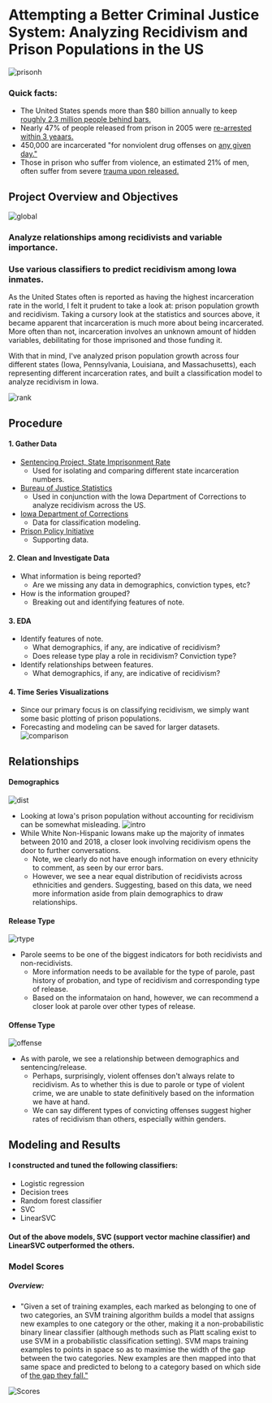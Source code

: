 # Attempting a Better Criminal Justice System: Analyzing Recidivism and Prison Populations in the US

![prisonh](https://github.com/conlpate/Flatiron-Capstone-Recidivism/blob/main/images/prison%20hall.jpg)

### Quick facts:
- The United States spends more than $80 billion annually to keep [roughly 2.3 million people behind bars.](https://www.themarshallproject.org/2019/12/17/the-hidden-cost-of-incarceration)
- Nearly 47% of people released from prison in 2005 were [re-arrested within 3 yeaars.](https://bjs.ojp.gov/content/pub/pdf/18upr9yfup0514.pdf)
- 450,000 are incarcerated "for nonviolent drug offenses on [any given day."](https://www.prisonpolicy.org/reports/pie2020.html)
- Those in prison who suffer from violence, an estimated 21% of men, often suffer from severe [trauma upon released.](https://www.prisonpolicy.org/blog/2017/06/22/mental_health/)

## Project Overview and Objectives

![global](https://github.com/conlpate/Flatiron-Capstone-Recidivism/blob/main/images/incarc%20nato.png)

### Analyze relationships among recidivists and variable importance. 
### Use various classifiers to predict recidivism among Iowa inmates.

As the United States often is reported as having the highest incarceration rate in the world, I felt it prudent to take a look at: prison population growth and recidivism. Taking a cursory look at the statistics and sources above, it became apparent that incarceration is much more about being incarcerated. More often than not, incarceration involves an unknown amount of hidden variables, debilitating for those imprisoned and those funding it. 

With that in mind, I've analyzed prison population growth across four different states (Iowa, Pennsylvania, Louisiana, and Massachusetts), each representing different incarceration rates, and built a classification model to analyze recidivism in Iowa. 

![rank](https://github.com/conlpate/Flatiron-Capstone-Recidivism/blob/main/images/percent_incarcerated.png)

## Procedure 
#### 1. Gather Data
  - [Sentencing Project, State Imprisonment Rate](https://www.sentencingproject.org/the-facts/#rankings)
    - Used for isolating and comparing different state incarceration numbers.
  - [Bureau of Justice Statistics](https://www.bjs.gov/recidivism_2005_arrest/#)
    - Used in conjunction with the Iowa Department of Corrections to analyze recidivism across the US.
  - [Iowa Department of Corrections](https://data.iowa.gov/Correctional-System/3-Year-Recidivism-for-Offenders-Released-from-Pris/mw8r-vqy4)
    - Data for classification modeling.
  - [Prison Policy Initiative](https://www.prisonpolicy.org/profiles/)
    - Supporting data. 
#### 2. Clean and Investigate Data
  - What information is being reported? 
    - Are we missing any data in demographics, conviction types, etc? 
  - How is the information grouped? 
    - Breaking out and identifying features of note. 
#### 3. EDA
  - Identify features of note. 
    - What demographics, if any, are indicative of recidivism?
    - Does release type play a role in recidivism? Conviction type?
  - Identify relationships between features.
    - What demographics, if any, are indicative of recidivism? 
#### 4. Time Series Visualizations
  - Since our primary focus is on classifying recidivism, we simply want some basic plotting of prison populations. 
  - Forecasting and modeling can be saved for larger datasets. 
![comparison](https://github.com/conlpate/Flatiron-Capstone-Recidivism/blob/main/images/rec%20changing%20prison%20pop.png)

    
## Relationships

#### Demographics
![dist](https://github.com/conlpate/Flatiron-Capstone-Recidivism/blob/main/images/rec%20ethnicity.png)
  - Looking at Iowa's prison population without accounting for recidivism can be somewhat misleading. 
![intro](https://github.com/conlpate/Flatiron-Capstone-Recidivism/blob/main/images/rec%20sex%20and%20ethnicity.png)
  - While White Non-Hispanic Iowans make up the majority of inmates between 2010 and 2018, a closer look involving recidivism opens the door to further conversations. 
    - Note, we clearly do not have enough information on every ethnicity to comment, as seen by our error bars. 
    - However, we see a near equal distribution of recidivists across ethnicities and genders. Suggesting, based on this data, we need more information aside from plain demographics to draw relationships. 

#### Release Type
![rtype](https://github.com/conlpate/Flatiron-Capstone-Recidivism/blob/main/images/rec%20with%20release%20type.png)
  - Parole seems to be one of the biggest indicators for both recidivists and non-recidivists. 
    - More information needs to be available for the type of parole, past history of probation, and type of recidivism and corresponding type of release. 
    - Based on the informataion on hand, however, we can recommend a closer look at parole over other types of release. 

#### Offense Type
![offense](https://github.com/conlpate/Flatiron-Capstone-Recidivism/blob/main/images/rec%20sex%20and%20offense.png)
  - As with parole, we see a relationship between demographics and sentencing/release. 
    - Perhaps, surprisingly, violent offenses don't always relate to recidivism. As to whether this is due to parole or type of violent crime, we are unable to state definitively based on the information we have at hand. 
    - We can say different types of convicting offenses suggest higher rates of recidivism than others, especially within genders. 


## Modeling and Results

#### I constructed and tuned the following classifiers: 
  - Logistic regression
  - Decision trees
  - Random forest classifier
  - SVC
  - LinearSVC

#### Out of the above models, SVC (support vector machine classifier) and LinearSVC outperformed the others. 

### Model Scores
##### Overview: 
  - "Given a set of training examples, each marked as belonging to one of two categories, an SVM training algorithm builds a model that assigns new examples to one category or the other, making it a non-probabilistic binary linear classifier (although methods such as Platt scaling exist to use SVM in a probabilistic classification setting). SVM maps training examples to points in space so as to maximise the width of the gap between the two categories. New examples are then mapped into that same space and predicted to belong to a category based on which side of [the gap they fall."](https://en.wikipedia.org/wiki/Support-vector_machine)

![Scores](https://github.com/conlpate/Flatiron-Capstone-Recidivism/blob/main/images/scores.png)
#### 

